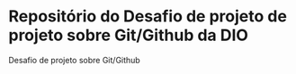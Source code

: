 # Repositório do Desafio de projeto de projeto sobre Git/Github da DIO
Desafio de projeto sobre Git/Github
